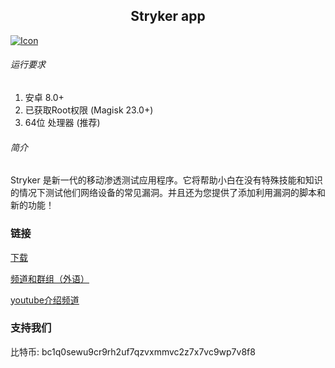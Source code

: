 ## <center> Stryker app</center>
[![Icon](https://zalex.dev/icon.ico "Icon")](https://zalex.dev "Icon")
###### 运行要求

1. 安卓 8.0+ 
2. 已获取Root权限 (Magisk 23.0+)
3. 64位 处理器 (推荐)

###### 简介

Stryker 是新一代的移动渗透测试应用程序。它将帮助小白在没有特殊技能和知识的情况下测试他们网络设备的常见漏洞。并且还为您提供了添加利用漏洞的脚本和新的功能！

### 链接

[下载](https://github.com/stryker-project/app/releases "Releases")

[频道和群组（外语）](http://t.me/stryker "Channel & Chat")

[youtube介绍频道](https://youtu.be/2n6NxE_sGm4 "Short features overview")

### 支持我们

比特币: bc1q0sewu9cr9rh2uf7qzvxmmvc2z7x7vc9wp7v8f8

